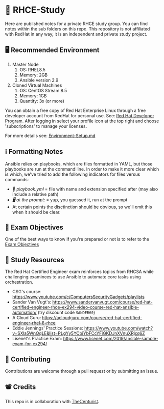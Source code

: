 # 🐧 RHCE-Study
Here are published notes for a private RHCE study group. You can find notes within the sub folders on this repo. This repository is not affiliated with RedHat in any way, it is an independent and private study project. 

## 🖥️ Recommended Environment
1. Master Node
    1. OS: RHEL8.5
    1. Memory: 2GB
    1. Ansible version 2.9 
1. Cloned Virtual Machines
    1. OS: CentOS Stream 8.5
    1. Memory: 1GB
    1. Quantity: 3x (or more)

You can obtain a free copy of Red Hat Enterprise Linux through a free developer account from RedHat for personal use. 
See: [Red Hat Developer Program](https://developers.redhat.com/about). After logging in select your profile icon at the top right and choose 'subscriptions' to manage your licenses. 

For more details see: [Environment-Setup.md](./Environment-Setup.md)

## ℹ Formatting Notes
Ansible relies on playbooks, which are files formatted in YAML, but those playbooks are run at the command line. 
In order to make it more clear which is which, we've tried to add the following indicators for files versus commands: 

- *📃 playbook.yml* = file with name and extension specified after (may also include a relative path)
- *🖥️ at the prompt:* = yup, you guessed it, run at the prompt 
- At certain points the disctinction should be obvious, so we'll omit this when it should be clear.

## 🎯 Exam Objectives
One of the best ways to know if you're prepared or not is to refer to the [Exam Objectives](https://www.redhat.com/en/services/training/ex294-red-hat-certified-engineer-rhce-exam-red-hat-enterprise-linux-8?section=Objectives)

## 🎪 Study Resources 
The Red Hat Certified Engineer exam reinforces topics from RHCSA while challenging examinees to use Ansible to automate core tasks using orchestration. 
- CSG's course: https://www.youtube.com/c/ComputersSecurityGadgets/playlists
- Sander Van Vugt's: https://www.sandervanvugt.com/course/red-hat-certified-engineer-rhce-ex294-video-course-red-hat-ansible-automation/ (try discount code `SANDER60`)
- A Cloud Guru: https://acloudguru.com/course/red-hat-certified-engineer-rhel-8-rhce
- Eddie Jennings' Practice Sessions: https://www.youtube.com/watch?v=SXla5WnQqLE&list=PLgYy5YCbiYbFCcYFiGKDJnXVnuXRjxq6Z
- Lisenet's Practice Exam: https://www.lisenet.com/2019/ansible-sample-exam-for-ex294/

## 🔌 Contributing 
Contributions are welcome through a pull request or by submitting an issue. 

## 📽 Credits 
This repo is in collaboration with [TheCenturist](https://github.com/thecenturist).